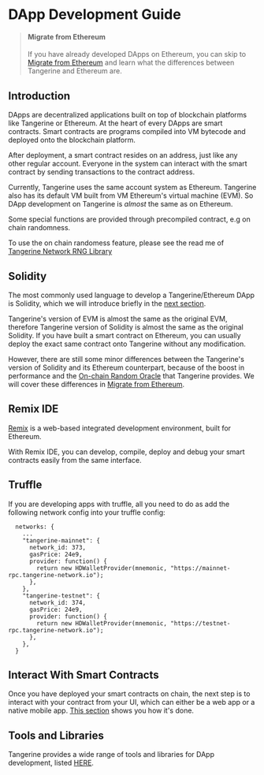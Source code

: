 # DApp Development Guide

> #### Migrate from Ethereum
> If you have already developed DApps on Ethereum, you can skip to [Migrate from Ethereum](Migrate-DApp-from-Ethereum.md) and learn what the differences between Tangerine and Ethereum are.

## Introduction

DApps are decentralized applications built on top of blockchain platforms like Tangerine or Ethereum. At the heart of every DApps are smart contracts. Smart contracts are programs compiled into VM bytecode and deployed onto the blockchain platform.

After deployment, a smart contract resides on an address, just like any other regular account. Everyone in the system can interact with the smart contract by sending transactions to the contract address.

Currently, Tangerine uses the same account system as Ethereum. Tangerine also has its default VM built from VM Ethereum's virtual machine (EVM). So DApp development on Tangerine is *almost* the same as on Ethereum.

Some special functions are provided through precompiled contract, e.g on chain randomness.

To use the on chain randomess feature, please see the read me of [Tangerine Network RNG Library](https://github.com/tangerine-network/random-lib)

## Solidity

The most commonly used language to develop a Tangerine/Ethereum DApp is Solidity, which we will introduce briefly in the [next section](Solidity.md).

Tangerine's version of EVM is almost the same as the original EVM, therefore Tangerine version of Solidity is almost the same as the original Solidity. If you have built a smart contract on Ethereum, you can usually deploy the exact same contract onto Tangerine without any modification.

However, there are still some minor differences between the Tangerine's version of Solidity and its Ethereum counterpart, because of the boost in performance and the [On-chain Random Oracle](On-Chain-Random-Oracle.md) that Tangerine provides. We will cover these differences in [Migrate from Ethereum](Migrate-from-Ethereum.md).

## Remix IDE

[Remix](https://remix.ethereum.org) is a web-based integrated development environment, built for Ethereum.

With Remix IDE, you can develop, compile, deploy and debug your smart contracts easily from the same interface.

## Truffle

If you are developing apps with truffle, all you need to do as add the following network config into your truffle config:

```
  networks: {
    ...
    "tangerine-mainnet": {
      network_id: 373,
      gasPrice: 24e9,
      provider: function() {
        return new HDWalletProvider(mnemonic, "https://mainnet-rpc.tangerine-network.io");
      },
    },
    "tangerine-testnet": {
      network_id: 374,
      gasPrice: 24e9,
      provider: function() {
        return new HDWalletProvider(mnemonic, "https://testnet-rpc.tangerine-network.io");
      },
    },
  }
```

## Interact With Smart Contracts

Once you have deployed your smart contracts on chain, the next step is to interact with your contract from your UI, which can either be a web app or a native mobile app. [This section](Interact-with-Contracts.md) shows you how it's done.

## Tools and Libraries

Tangerine provides a wide range of tools and libraries for DApp development, listed [HERE](Tools-and-Libraries.md).
